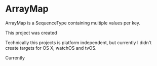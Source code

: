# ArrayMap
ArrayMap is a SequenceType containing multiple values per key.

This project was created 

Technically this projects is platform independent, but currently I didn't create targets for OS X, watchOS and tvOS.

Currently 